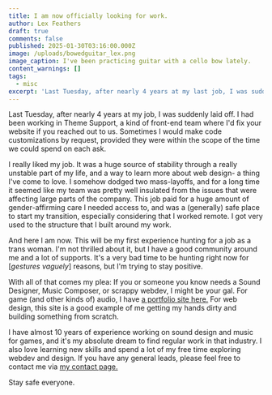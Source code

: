 ```yaml
---
title: I am now officially looking for work.
author: Lex Feathers
draft: true
comments: false
published: 2025-01-30T03:16:00.000Z
image: /uploads/bowedguitar_lex.png
image_caption: I've been practicing guitar with a cello bow lately.
content_warnings: []
tags:
  - misc
excerpt: 'Last Tuesday, after nearly 4 years at my last job, I was suddenly laid off.'
---
```

Last Tuesday, after nearly 4 years at my job, I was suddenly laid off. I had been working in Theme Support, a kind of front-end team where I'd fix your website if you reached out to us. Sometimes I would make code customizations by request, provided they were within the scope of the time we could spend on each ask.

I really liked my job. It was a huge source of stability through a really unstable part of my life, and a way to learn more about web design- a thing I've come to love. 
I somehow dodged two mass-layoffs, and for a long time it seemed like my team was pretty well insulated from the issues that were affecting large parts of the company. This job paid for a huge amount of gender-affirming care I needed access to, and was a (generally) safe place to start my transition, especially considering that I worked remote. I got very used to the structure that I built around my work.

And here I am now. This will be my first experience hunting for a job as a trans woman. I'm not thrilled about it, but I have a good community around me and a lot of supports. It's a very bad time to be hunting right now for [*gestures vaguely*] reasons, but I'm trying to stay positive. 

With all of that comes my plea: If you or someone you know needs a Sound Designer, Music Composer, or scrappy webdev, I might be your gal. For game (and other kinds of) audio, I have [a portfolio site here.](https://gameaudio.ca) For web design, this site is a good example of me getting my hands dirty and building something from scratch. 

I have almost 10 years of experience working on sound design and music for games, and it's my absolute dream to find regular work in that industry. I also love learning new skills and spend a lot of my free time exploring webdev and design. If you have any general leads, please feel free to contact me via [my contact page.](https://lexfeathers.ca/pages/contact)

Stay safe everyone.
